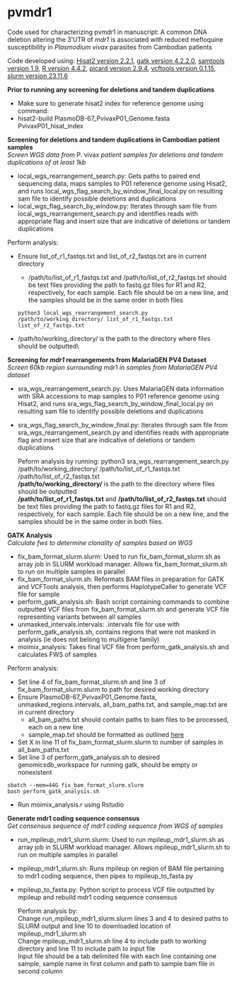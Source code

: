 # pvmdr1
Code used for characterizing pvmdr1 in manuscript: A common DNA deletion altering the 3’UTR of _mdr1_ is associated with reduced mefloquine susceptibility in _Plasmodium vivax_ parasites from Cambodian patients

Code developed using: [Hisat2 version 2.2.1](https://daehwankimlab.github.io/hisat2/download/), [gatk version 4.2.2.0](https://github.com/broadinstitute/gatk/releases), [samtools version 1.9](https://www.htslib.org/download/), [R version 4.4.2](https://cran.rstudio.com/), [picard version 2.9.4](https://broadinstitute.github.io/picard/), [vcftools version 0.1.15](https://sourceforge.net/projects/vcftools/), [slurm version 23.11.6](https://slurm.schedmd.com/) 

**Prior to running any screening for deletions and tandem duplications**
- Make sure to generate hisat2 index for reference genome using command:
- hisat2-build PlasmoDB-67_PvivaxP01_Genome.fasta PvivaxP01_hisat_index

**Screening for deletions and tandem duplications in Cambodian patient samples**\
_Screen WGS data from_ P. vivax _patient samples for deletions and tandem duplications of at least 1kb_
- local_wgs_rearrangement_search.py: Gets paths to paired end sequencing data, maps samples to P01 reference genome using Hisat2, and runs local_wgs_flag_search_by_window_final_local.py on resulting sam file to identify possible deletions and duplications
- local_wgs_flag_search_by_window.py: Iterates through sam file from local_wgs_rearrangement_search.py and identifies reads with appropriate flag and insert size that are indicative of deletions or tandem duplications

Perform analysis:
- Ensure list_of_r1_fastqs.txt and list_of_r2_fastqs.txt are in current directory
   - /path/to/list_of_r1_fastqs.txt and /path/to/list_of_r2_fastqs.txt should be text files providing the path to fastq.gz files for R1 and R2, respectively, for each sample. Each file should be on a new line, and the samples should be in the same order in both files

  ```
  python3 local_wgs_rearrangement_search.py /path/to/working_directory/ list_of_r1_fastqs.txt list_of_r2_fastqs.txt
  ```
- /path/to/working_directory/ is the path to the directory where files should be outputted\


**Screening for _mdr1_ rearrangements from MalariaGEN PV4 Dataset**\
_Screen 60kb region surrounding_ mdr1 _in samples from MalariaGEN PV4 dataset_
- sra_wgs_rearrangement_search.py: Uses MalariaGEN data information with SRA accessions to map samples to P01 reference genome using Hisat2, and runs sra_wgs_flag_search_by_window_final_local.py on resulting sam file to identify possible deletions and duplications
- sra_wgs_flag_search_by_window_final.py: Iterates through sam file from sra_wgs_rearrangement_search.py and identifies reads with appropriate flag and insert size that are indicative of deletions or tandem duplications

  Peform analysis by running: python3 sra_wgs_rearrangement_search.py /path/to/working_directory/ /path/to/list_of_r1_fastqs.txt /path/to/list_of_r2_fastqs.txt\
  **/path/to/working_directory/** is the path to the directory where files should be outputted\
  **/path/to/list_of_r1_fastqs.txt** and **/path/to/list_of_r2_fastqs.txt** should be text files providing the path to fastq.gz files for R1 and R2, respectively, for each sample. Each file should be on a new line, and the samples should be in the same order in both files.

**GATK Analysis**\
_Calculate fws to determine clonality of samples based on WGS_
- fix_bam_format_slurm.slurm: Used to run fix_bam_format_slurm.sh as array job in SLURM workload manager. Allows fix_bam_format_slurm.sh to run on multiple samples in parallel
- fix_bam_format_slurm.sh: Reformats BAM files in preparation for GATK and VCFTools analysis, then performs HaplotypeCaller to generate VCF file for sample
- perform_gatk_analysis.sh: Bash script containing commands to combine outputted VCF files from fix_bam_format_slurm.sh and generate VCF file representing variants between all samples
- unmasked_intervals.intervals: .intervals file for use with perform_gatk_analysis.sh, contains regions that were not masked in analysis (ie does not belong to multigene family)
- moimix_analysis: Takes final VCF file from perform_gatk_analysis.sh and calculates FWS of samples

Perform analysis:

- Set line 4 of fix_bam_format_slurm.sh and line 3 of fix_bam_format_slurm.slurm to path for desired working directory
- Ensure PlasmoDB-67_PvivaxP01_Genome.fasta, unmasked_regions.intervals, all_bam_paths.txt, and sample_map.txt are in current directory
  - all_bam_paths.txt should contain paths to bam files to be processed, each on a new line
  - sample_map.txt should be formatted as outlined [here](https://gatk.broadinstitute.org/hc/en-us/articles/360036883491-GenomicsDBImport)
- Set X in line 11 of fix_bam_format_slurm.slurm to number of samples in all_bam_paths.txt
- Set line 3 of perform_gatk_analysis.sh to desired genomicsdb_workspace for running gatk, should be empty or nonexistent

```
sbatch --mem=44G fix_bam_format_slurm.slurm
bash perform_gatk_analysis.sh
```

- Run moimix_analysis.r using Rstudio
  
**Generate mdr1 coding sequence consensus**\
_Get consensus sequence of mdr1 coding sequence from WGS of samples_
- run_mpileup_mdr1_slurm.slurm: Used to run mpileup_mdr1_slurm.sh as array job in SLURM workload manager. Allows mpileup_mdr1_slurm.sh to run on multiple samples in parallel
- mpileup_mdr1_slurm.sh: Runs mpileup on region of BAM file pertaining to mdr1 coding sequence, then pipes to mpileup_to_fasta.py
- mpileup_to_fasta.py: Python script to process VCF file outputted by mpileup and rebuild mdr1 coding sequence consensus

    Perform analysis by:\
    Change run_mpileup_mdr1_slurm.slurm lines 3 and 4 to desired paths to SLURM output and line 10 to downloaded location of mpileup_mdr1_slurm.sh\
    Change mpileup_mdr1_slurm.sh line 4 to include path to working directory and line 11 to include path to input file\
    Input file should be a tab delimited file with each line containing one sample, sample name in first column and path to sample bam file in second column
